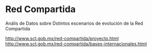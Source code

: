 # Red Compartida
Anális de Datos sobre Dstintos escenarios de evolución de la Red Compartida

http://www.sct.gob.mx/red-compartida/proyecto.html
http://www.sct.gob.mx/red-compartida/bases-internacionales.html
